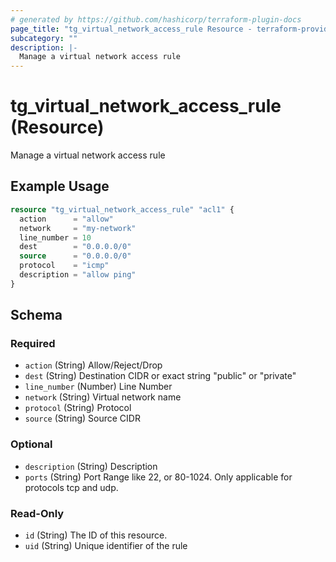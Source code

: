 ```yaml
---
# generated by https://github.com/hashicorp/terraform-plugin-docs
page_title: "tg_virtual_network_access_rule Resource - terraform-provider-tg"
subcategory: ""
description: |-
  Manage a virtual network access rule
---
```


# tg_virtual_network_access_rule (Resource)

Manage a virtual network access rule

## Example Usage

```terraform
resource "tg_virtual_network_access_rule" "acl1" {
  action      = "allow"
  network     = "my-network"
  line_number = 10
  dest        = "0.0.0.0/0"
  source      = "0.0.0.0/0"
  protocol    = "icmp"
  description = "allow ping"
}
```

<!-- schema generated by tfplugindocs -->
## Schema

### Required

- `action` (String) Allow/Reject/Drop
- `dest` (String) Destination CIDR or exact string "public" or "private"
- `line_number` (Number) Line Number
- `network` (String) Virtual network name
- `protocol` (String) Protocol
- `source` (String) Source CIDR

### Optional

- `description` (String) Description
- `ports` (String) Port Range like 22, or 80-1024. Only applicable for protocols tcp and udp.

### Read-Only

- `id` (String) The ID of this resource.
- `uid` (String) Unique identifier of the rule


